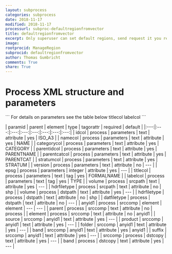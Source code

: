 ```yaml
---
layout: subprocess
categories: subprocess
date: 2018-11-17
modified: 2018-11-17
processurl: subproc-defaultregionfromvector
title: defaultregionfromvector
excerpt: Only superuser can set default regions, send request it you really need a new default region category
image: 
rootprocid: ManageRegion
subprocid: defaultregionfromvector
author: Thomas Gumbricht
comments: True
share: True
---
```


<h1 class='foot-description'>Process XML structure and parameters</h1>
```
For details on parameters see the table below
<?xml version="1.0" ?>
<process>
  <!--Generated from python-->
  <userproj plotid="yourplotid" projectid="yourprojectid" siteid="yoursiteid" system="systemid" tractid="yourtractid" userid="youruserid"/>
  <period endday="DD" endmonth="MM" endyear="YYYY" seasonendday="DD" seasonendmonth="MM" seasonstartday="DD" seasonstartmonth="MM" startday="DD" startmonth="MM" startyear="YYYY" timestep="timestep"/>
  <parameters categorycol="txtstring" epsg="xyz" idcol="txtstring" namecol="txtstring" parentcatcol="txtstring" parentidcol="txtstring" stratumcol="txtstring" version="txtstring">
    <titlecol>titlecol</titlecol>
    <labelcol>labelcol</labelcol>
  </parameters>
  <srcpath hdrfiletype="txtstring" volume="txtstring"/>
  <dstpath datfiletype="txtstring" hdrfiletype="txtstring" volume="txtstring"/>
  <srccomp element="txtstring" parent="txtstring">
    <anyid1 band="txtstring" folder="txtstring" product="txtstring" source="txtstring" suffix="txtstring"/>
  </srccomp>
  <dstcopy band="txtstring" srccomp="txtstring"/>
</process>
```

| paramid | parent | element | type | tagorattr | required | default |
|:---:|:---:|:---:|:---:|:---:|:---:|:---:|:---:|
| idcol | process | parameters | text | attribute | yes | ISO_A3 |
| namecol | process | parameters | text | attribute | yes | NAME |
| categorycol | process | parameters | text | attribute | yes | CATEGORY |
| parentidcol | process | parameters | text | attribute | yes | PARENTNAME |
| parentcatcol | process | parameters | text | attribute | yes | PARENTCAT |
| stratumcol | process | parameters | text | attribute | yes | STRATUM |
| version | process | parameters | text | attribute | no | --- |
| epsg | process | parameters | integer | attribute | yes | --- |
| titlecol | process | parameters | text | tag | yes | FORMALNAME |
| labelcol | process | parameters | text | tag | yes | TYPE |
| volume | process | srcpath | text | attribute | yes | --- |
| hdrfiletype | process | srcpath | text | attribute | no | shp |
| volume | process | dstpath | text | attribute | yes | --- |
| hdrfiletype | process | dstpath | text | attribute | no | shp |
| datfiletype | process | dstpath | text | attribute | no | --- |
| anyid1 | process | srccomp | element | element | --- | --- |
| parent | process | srccomp | text | attribute | no | process |
| element | process | srccomp | text | attribute | no | anyid1 |
| source | srccomp | anyid1 | text | attribute | yes | --- |
| product | srccomp | anyid1 | text | attribute | yes | --- |
| folder | srccomp | anyid1 | text | attribute | yes | --- |
| band | srccomp | anyid1 | text | attribute | yes | anyid1 |
| suffix | srccomp | anyid1 | text | attribute | yes | --- |
| srccomp | process | dstcopy | text | attribute | yes | --- |
| band | process | dstcopy | text | attribute | yes | --- |

